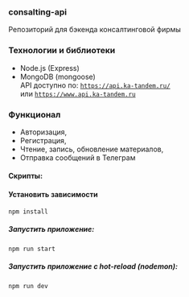 ### consalting-api
Репозиторий для бэкенда консалтинговой фирмы

### Технологии и библиотеки
- Node.js (Express)
- MongoDB (mongoose)    
API доступно по: [`https://api.ka-tandem.ru/`](https://api.ka-tandem.ru/)  
или [`https://www.api.ka-tandem.ru`](https://www.api.ka-tandem.ru)  

### Функционал
- Авторизация,
- Регистрация,
- Чтение, запись, обновление материалов,
- Отправка сообщений в Телеграм

#### Скрипты:  
  
#### Установить зависимости  
  
`npm install`
  
##### Запустить приложение:  
  
`npm run start`  
  
##### Запустить приложение c hot-reload (nodemon):  
  
`npm run dev`  
  
